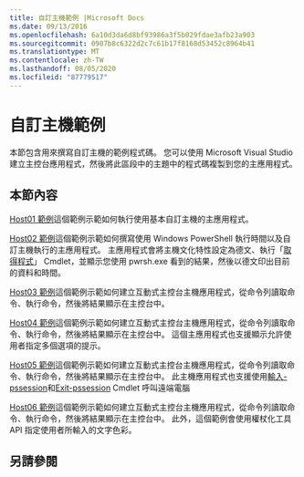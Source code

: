 ```yaml
---
title: 自訂主機範例 |Microsoft Docs
ms.date: 09/13/2016
ms.openlocfilehash: 6a10d3da6d8bf93986a3f5b029fdae3afb23a903
ms.sourcegitcommit: 0907b8c6322d2c7c61b17f8168d53452c8964b41
ms.translationtype: MT
ms.contentlocale: zh-TW
ms.lasthandoff: 08/05/2020
ms.locfileid: "87779517"
---
```

# <a name="custom-host-samples"></a>自訂主機範例

本節包含用來撰寫自訂主機的範例程式碼。 您可以使用 Microsoft Visual Studio 建立主控台應用程式，然後將此區段中的主題中的程式碼複製到您的主應用程式。

## <a name="in-this-section"></a>本節內容

 [Host01 範例](./host01-sample.md)這個範例示範如何執行使用基本自訂主機的主應用程式。

 [Host02 範例](./host02-sample.md)這個範例示範如何撰寫使用 Windows PowerShell 執行時間以及自訂主機執行的主應用程式。 主應用程式會將主機文化特性設定為德文、執行「[取得程式](/powershell/module/Microsoft.PowerShell.Management/Get-Process)」 Cmdlet，並顯示您使用 pwrsh.exe 看到的結果，然後以德文印出目前的資料和時間。

 [Host03 範例](./host03-sample.md)這個範例示範如何建立互動式主控台主機應用程式，從命令列讀取命令、執行命令，然後將結果顯示在主控台中。

 [Host04 範例](./host04-sample.md)這個範例示範如何建立互動式主控台主機應用程式，從命令列讀取命令、執行命令，然後將結果顯示在主控台中。 這個主應用程式也支援顯示允許使用者指定多個選項的提示。

 [Host05 範例](./host05-sample.md)這個範例示範如何建立互動式主控台主機應用程式，從命令列讀取命令、執行命令，然後將結果顯示在主控台中。 此主機應用程式也支援使用[輸入-pssession](/powershell/module/Microsoft.PowerShell.Core/Enter-PSSession)和[Exit-pssession](/powershell/module/Microsoft.PowerShell.Core/Exit-PSSession) Cmdlet 呼叫遠端電腦

 [Host06 範例](./host06-sample.md)這個範例示範如何建立互動式主控台主機應用程式，從命令列讀取命令、執行命令，然後將結果顯示在主控台中。 此外，這個範例會使用權杖化工具 API 指定使用者所輸入的文字色彩。

## <a name="see-also"></a>另請參閱
